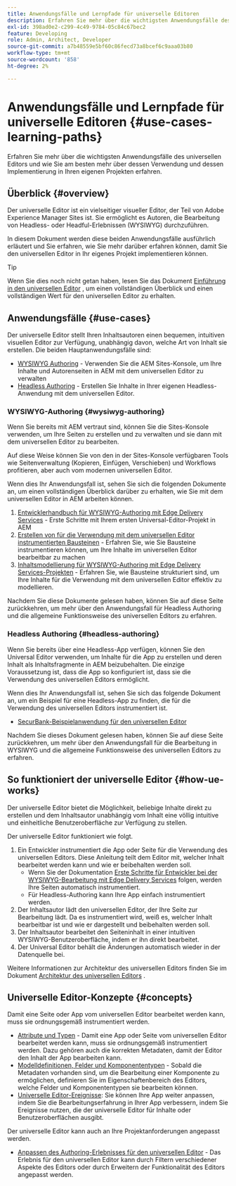 ```yaml
---
title: Anwendungsfälle und Lernpfade für universelle Editoren
description: Erfahren Sie mehr über die wichtigsten Anwendungsfälle des universellen Editors und wie Sie am besten über seine Verwendung und die Implementierung in Ihren eigenen Projekten erfahren.
exl-id: 398ad0e2-c299-4c49-9784-05c84c67bec2
feature: Developing
role: Admin, Architect, Developer
source-git-commit: a7b48559e5bf60c86fecd73a8bcef6c9aaa03b80
workflow-type: tm+mt
source-wordcount: '858'
ht-degree: 2%

---
```


# Anwendungsfälle und Lernpfade für universelle Editoren {#use-cases-learning-paths}

Erfahren Sie mehr über die wichtigsten Anwendungsfälle des universellen Editors und wie Sie am besten mehr über dessen Verwendung und dessen Implementierung in Ihren eigenen Projekten erfahren.

## Überblick {#overview}

Der universelle Editor ist ein vielseitiger visueller Editor, der Teil von Adobe Experience Manager Sites ist. Sie ermöglicht es Autoren, die Bearbeitung von Headless- oder Headful-Erlebnissen (WYSIWYG) durchzuführen.

In diesem Dokument werden diese beiden Anwendungsfälle ausführlich erläutert und Sie erfahren, wie Sie mehr darüber erfahren können, damit Sie den universellen Editor in Ihr eigenes Projekt implementieren können.

>[!TIP]
>
>Wenn Sie dies noch nicht getan haben, lesen Sie das Dokument [Einführung in den universellen Editor](/help/implementing/universal-editor/introduction.md) , um einen vollständigen Überblick und einen vollständigen Wert für den universellen Editor zu erhalten.

## Anwendungsfälle {#use-cases}

Der universelle Editor stellt Ihren Inhaltsautoren einen bequemen, intuitiven visuellen Editor zur Verfügung, unabhängig davon, welche Art von Inhalt sie erstellen. Die beiden Hauptanwendungsfälle sind:

* [WYSIWYG Authoring](#wysiwyg-authoring) - Verwenden Sie die AEM Sites-Konsole, um Ihre Inhalte und Autorenseiten in AEM mit dem universellen Editor zu verwalten
* [Headless Authoring](#headless-authoring) - Erstellen Sie Inhalte in Ihrer eigenen Headless-Anwendung mit dem universellen Editor.

### WYSIWYG-Authoring {#wysiwyg-authoring}

Wenn Sie bereits mit AEM vertraut sind, können Sie die Sites-Konsole verwenden, um Ihre Seiten zu erstellen und zu verwalten und sie dann mit dem universellen Editor zu bearbeiten.

Auf diese Weise können Sie von den in der Sites-Konsole verfügbaren Tools wie Seitenverwaltung (Kopieren, Einfügen, Verschieben) und Workflows profitieren, aber auch vom modernen universellen Editor.

Wenn dies Ihr Anwendungsfall ist, sehen Sie sich die folgenden Dokumente an, um einen vollständigen Überblick darüber zu erhalten, wie Sie mit dem universellen Editor in AEM arbeiten können.

1. [Entwicklerhandbuch für WYSIWYG-Authoring mit Edge Delivery Services](/help/edge/wysiwyg-authoring/edge-dev-getting-started.md) - Erste Schritte mit Ihrem ersten Universal-Editor-Projekt in AEM
1. [Erstellen von für die Verwendung mit dem universellen Editor instrumentierten Bausteinen](/help/edge/wysiwyg-authoring/create-block.md) - Erfahren Sie, wie Sie Bausteine instrumentieren können, um Ihre Inhalte im universellen Editor bearbeitbar zu machen
1. [Inhaltsmodellierung für WYSIWYG-Authoring mit Edge Delivery Services-Projekten](/help/edge/wysiwyg-authoring/content-modeling.md) - Erfahren Sie, wie Bausteine strukturiert sind, um Ihre Inhalte für die Verwendung mit dem universellen Editor effektiv zu modellieren.

Nachdem Sie diese Dokumente gelesen haben, können Sie auf diese Seite zurückkehren, um mehr über den Anwendungsfall für Headless Authoring und die allgemeine Funktionsweise des universellen Editors zu erfahren.

### Headless Authoring {#headless-authoring}

Wenn Sie bereits über eine Headless-App verfügen, können Sie den Universal Editor verwenden, um Inhalte für die App zu erstellen und deren Inhalt als Inhaltsfragmente in AEM beizubehalten. Die einzige Voraussetzung ist, dass die App so konfiguriert ist, dass sie die Verwendung des universellen Editors ermöglicht.

Wenn dies Ihr Anwendungsfall ist, sehen Sie sich das folgende Dokument an, um ein Beispiel für eine Headless-App zu finden, die für die Verwendung des universellen Editors instrumentiert ist.

* [SecurBank-Beispielanwendung für den universellen Editor](/help/implementing/universal-editor/securbank.md)

Nachdem Sie dieses Dokument gelesen haben, können Sie auf diese Seite zurückkehren, um mehr über den Anwendungsfall für die Bearbeitung in WYSIWYG und die allgemeine Funktionsweise des universellen Editors zu erfahren.

## So funktioniert der universelle Editor {#how-ue-works}

Der universelle Editor bietet die Möglichkeit, beliebige Inhalte direkt zu erstellen und dem Inhaltsautor unabhängig vom Inhalt eine völlig intuitive und einheitliche Benutzeroberfläche zur Verfügung zu stellen.

Der universelle Editor funktioniert wie folgt.

1. Ein Entwickler instrumentiert die App oder Seite für die Verwendung des universellen Editors. Diese Anleitung teilt dem Editor mit, welcher Inhalt bearbeitet werden kann und wie er beibehalten werden soll.
   * Wenn Sie der Dokumentation [Erste Schritte für Entwickler bei der WYSIWYG-Bearbeitung mit Edge Delivery Services](/help/edge/wysiwyg-authoring/edge-dev-getting-started.md) folgen, werden Ihre Seiten automatisch instrumentiert.
   * Für Headless-Authoring kann Ihre App einfach instrumentiert werden.
1. Der Inhaltsautor lädt den universellen Editor, der Ihre Seite zur Bearbeitung lädt. Da es instrumentiert wird, weiß es, welcher Inhalt bearbeitbar ist und wie er dargestellt und beibehalten werden soll.
1. Der Inhaltsautor bearbeitet den Seiteninhalt in einer intuitiven WYSIWYG-Benutzeroberfläche, indem er ihn direkt bearbeitet.
1. Der Universal Editor behält die Änderungen automatisch wieder in der Datenquelle bei.

Weitere Informationen zur Architektur des universellen Editors finden Sie im Dokument [Architektur des universellen Editors](/help/implementing/universal-editor/architecture.md) .

## Universelle Editor-Konzepte {#concepts}

Damit eine Seite oder App vom universellen Editor bearbeitet werden kann, muss sie ordnungsgemäß instrumentiert werden.

* [Attribute und Typen](/help/implementing/universal-editor/attributes-types.md) - Damit eine App oder Seite vom universellen Editor bearbeitet werden kann, muss sie ordnungsgemäß instrumentiert werden. Dazu gehören auch die korrekten Metadaten, damit der Editor den Inhalt der App bearbeiten kann.
* [Modelldefinitionen, Felder und Komponententypen](/help/implementing/universal-editor/field-types.md) - Sobald die Metadaten vorhanden sind, um die Bearbeitung einer Komponente zu ermöglichen, definieren Sie im Eigenschaftenbereich des Editors, welche Felder und Komponententypen sie bearbeiten können.
* [Universelle Editor-Ereignisse](/help/implementing/universal-editor/events.md): Sie können Ihre App weiter anpassen, indem Sie die Bearbeitungserfahrung in Ihrer App verbessern, indem Sie Ereignisse nutzen, die der universelle Editor für Inhalte oder Benutzeroberflächen ausgibt.

Der universelle Editor kann auch an Ihre Projektanforderungen angepasst werden.

* [Anpassen des Authoring-Erlebnisses für den universellen Editor](/help/implementing/universal-editor/customizing.md) - Das Erlebnis für den universellen Editor kann durch Filtern verschiedener Aspekte des Editors oder durch Erweitern der Funktionalität des Editors angepasst werden.
